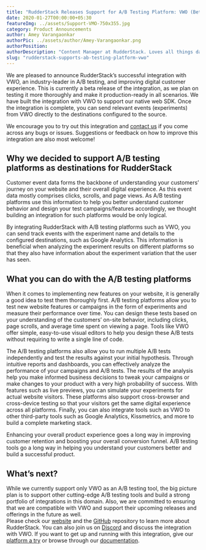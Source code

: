 ```yaml
---
title: "RudderStack Releases Support for A/B Testing Platform: VWO (Beta)"
date: 2020-01-27T00:00:00+05:30
featureImg: ../assets/Support-VMO-750x355.jpg
category: Product Announcements
author: Amey Varangaonkar
authorPic: ../assets/author/Amey-Varangaonkar.png
authorPosition: 
authorDescription: "Content Manager at RudderStack. Loves all things data. Manchester United, music, and sci-fi fan, among other things."
slug: "rudderstack-supports-ab-testing-platform-vwo"
---
```

We are pleased to announce RudderStack’s successful integration with VWO, an industry-leader in A/B testing, and improving digital customer experience. This is currently a beta release of the integration, as we plan on testing it more thoroughly and make it production-ready in all scenarios. We have built the integration with VWO to support our native web SDK. Once the integration is complete, you can send relevant events (experiments) from VWO directly to the destinations configured to the source.  

We encourage you to try out this integration and [contact us](https://rudderstack.com/contact/) if you come across any bugs or issues. Suggestions or feedback on how to improve this integration are also most welcome!  

**Why we decided to support A/B testing platforms as destinations for RudderStack**
-----------------------------------------------------------------------------------

Customer event data forms the backbone of understanding your customers’ journey on your website and their overall digital experience. As this event data mostly comprises clicks, scrolls, and page views. As A/B testing platforms use this information to help you better understand customer behavior and design your test campaigns/features accordingly, we thought building an integration for such platforms would be only logical.  

By integrating RudderStack with A/B testing platforms such as VWO, you can send track events with the experiment name and details to the configured destinations, such as Google Analytics. This information is beneficial when analyzing the experiment results on different platforms so that they also have information about the experiment variation that the user has seen.  

**What you can do with the A/B testing platforms**
--------------------------------------------------

When it comes to implementing new features on your website, it is generally a good idea to test them thoroughly first. A/B testing platforms allow you to test new website features or campaigns in the form of experiments and measure their performance over time. You can design these tests based on your understanding of the customers’ on-site behavior, including clicks, page scrolls, and average time spent on viewing a page. Tools like VWO offer simple, easy-to-use visual editors to help you design these A/B tests without requiring to write a single line of code.  

The A/B testing platforms also allow you to run multiple A/B tests independently and test the results against your initial hypothesis. Through intuitive reports and dashboards, you can effectively analyze the performance of your campaigns and A/B tests. The results of the analysis help you make informed business decisions to tweak your campaigns or make changes to your product with a very high probability of success. With features such as live previews, you can simulate your experiments for actual website visitors. These platforms also support cross-browser and cross-device testing so that your visitors get the same digital experience across all platforms. Finally, you can also integrate tools such as VWO to other third-party tools such as Google Analytics, Kissmetrics, and more to build a complete marketing stack.  

Enhancing your overall product experience goes a long way in improving customer retention and boosting your overall conversion funnel. A/B testing tools go a long way in helping you understand your customers better and build a successful product.  

**What’s next?**
----------------

While we currently support only VWO as an A/B testing tool, the big picture plan is to support other cutting-edge A/B testing tools and build a strong portfolio of integrations in this domain. Also, we are committed to ensuring that we are compatible with VWO and support their upcoming releases and offerings in the future as well.  
Please check our [website](https://rudderstack.com/) and the [GitHub](https://github.com/rudderlabs/rudder-server) repository to learn more about RudderStack. You can also join us on [Discord](https://discordapp.com/invite/xNEdEGw) and discuss the integration with VWO. If you want to get up and running with this integration, give our [platform a try](https://app.rudderlabs.com/signup) or browse through our [documentation](https://docs.rudderstack.com/destinations).